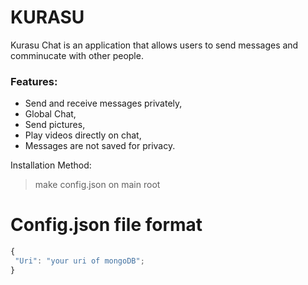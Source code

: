 # KURASU
Kurasu Chat is an application that allows users to send messages and comminucate with other people.

### Features:
 - Send and receive messages privately,
 - Global Chat,
 - Send pictures,
 - Play videos directly on chat,
 - Messages are not saved for privacy.

Installation Method:
 > make config.json on main root
# Config.json file format
 ```js
 {
  "Uri": "your uri of mongoDB";
 }
 ```
